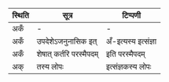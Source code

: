 | स्थिति | सूत्र | टिप्पणी |
| ----- | ------- | ------ |
| अकँ | - | - |
| अकँ | उपदेशेऽजनुनासिक इत् | अँ-इत्यस्य इत्संज्ञा |
| अकँ | शेषात् कर्तरि परस्मैपदम् | इति परस्मैपदम् |
| अक् | तस्य लोपः | इत्संज्ञकस्य लोपः |
